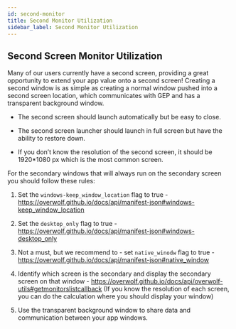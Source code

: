 ```yaml
---
id: second-monitor
title: Second Monitor Utilization
sidebar_label: Second Monitor Utilization
---
```


## Second Screen Monitor Utilization 

Many of our users currently have a second screen, providing a great opportunity to extend your app value onto a second screen! Creating a second window is as simple as creating a normal window pushed into a second screen location, which communicates with GEP and has a transparent background window.

* The second screen should launch automatically but be easy to close. 

* The second screen launcher should launch in full screen but have the ability to restore down.

* If you don’t know the resolution of the second screen, it should be 1920*1080 px which is the most common screen. 


For the secondary windows that will always run on the secondary screen you should follow these rules:

1. Set the `windows-keep_window_location` flag to true -  https://overwolf.github.io/docs/api/manifest-json#windows-keep_window_location

2. Set the `desktop_only` flag to true -  https://overwolf.github.io/docs/api/manifest-json#windows-desktop_only

3. Not a must, but we recommend to - set `native_winodw` flag to true - https://overwolf.github.io/docs/api/manifest-json#native_window

4. Identify which screen is the secondary and display the secondary screen on that window -  https://overwolf.github.io/docs/api/overwolf-utils#getmonitorslistcallback
(If you know the resolution of each screen, you can do the calculation where you should display your window)
 
5. Use the transparent background window to share data and communication between your app windows.
